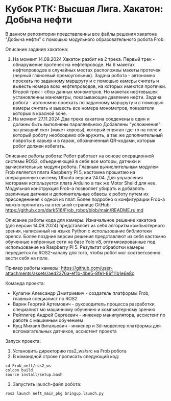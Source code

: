 # Кубок РТК: Высшая Лига. Хакатон: Добыча нефти

В данном репозитории представленны все файлы решения хакатона "Добыча нефти" с помощью модульного образовательного робота Frob. 

Описание задания хакатона: 
1) На момент 14.09.2024
   Хакатон разбит на 2 трека. Первый трек - обнаружение протечек на нефтепроводе. На 6 макетах нефтепроводов в случайных местах расположеы макеты протечек (черный глянсевый прямоугольник). Задача робота - автономно проехать по заданному маршруту и с помощью камеры считать и вывесть номера всех нефтепроводов, на которых имеются протечки. Второй трек - сбор данных монометров. Но макетах нефтевышек установленны манометры, показывающие давление нефти. Задача робота - автономно проехать по заданному маршруту и с помощью камеры считать и вывесть все номера монометров, показатели которых в красной зоне.
2) На момент 27.11.2024
   Два трека хакатона соеденены в один и должны быть выполнены параллельною Добавлены "усложнения": загулявший скот (макет коровы), который спрятан где-то на поле и который роботу необходимо обнаружить, а так же дополнительный повроты в карьер и в гараж, обозначенный QR-кодами, которык робот должен избегать.

Описание работы робота:
Робот работает на основе операционной системы ROS2, объединяющей в себе все моторы, датчики и вычислительные модули робота. Главным вычислительным модулем Frob является плата Raspberry PI 5, кастомна прошитаю на операционную систему Ubuntu версии 24.04. Для управления моторами используется плата Arduino а так же Motor Sheild для нее. Модульная конструкция Frob-а позволяет убирать и добавлять различные датчики и дополнительные обвесы к роботу путем их присоеденинея к одной из плат. Более подробно о конфигурации Frob-а можно прочитать на отельной странице GitHub: https://github.com/dark516/Frob_robot/blob/main/README.ru.md

Описание работы кода для камеры:
Изначальное решение хакатона (для версии 14.09.2024) представляет из себя алгоритм компьютерного зрения, написанный на языке Python с использование библиотеки opencv. Более поздние версии решения представляют из себя кастомно обученные нейронные сети на базе Yolo v8, оптимизированные под использование на Raspberry PI 5. Результат обработки камеры передается по ROS2-каналу для того, чтобы робот мог соответсвенно вести себя на поле.

Пример работы камеры:
https://github.com/user-attachments/assets/aed2376a-ef1b-4be5-8fe1-86f11b1e6e8c

Команда проекта:
* Кулагин Александр Дмитриевич - создатель платформы Frob, главный специалист по ROS2
* Варин Георгий Артемович - руководитель процесса разработки, специалист мо машинному обучению и компьютерному зрению
* Рейтлигер Андрей Сергеевич - инженер манипулятора, ассистент по работе с машииным обучением
* Кущ Михаил Витальевич - инженер и 3d-моделлер платформы для вспомагательных датчиков, ассистент проекта

Запуск проекта:
1) Установить директорию ros2_ws/src на Frob робота
2) В командной строке прописать следующий код:
 ```
cd Frob_neft/ros2_ws
colcon build
source install/setup.bash
```
3) Запустить launch-файл робота:
```
ros2 launch neft_main_pkg bringup.launch.py
```
